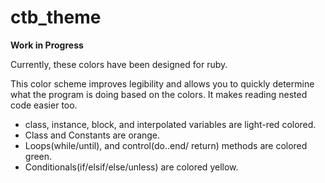 ctb_theme
=========

**Work in Progress**

Currently, these colors have been designed for ruby. 

This color scheme improves legibility and allows you to quickly determine what the program is doing based on the colors.
It makes reading nested code easier too.

- class, instance, block, and interpolated variables are light-red colored.
- Class and Constants are orange.
- Loops(while/until), and control(do..end/ return) methods are colored green.
- Conditionals(if/elsif/else/unless) are colored yellow.
